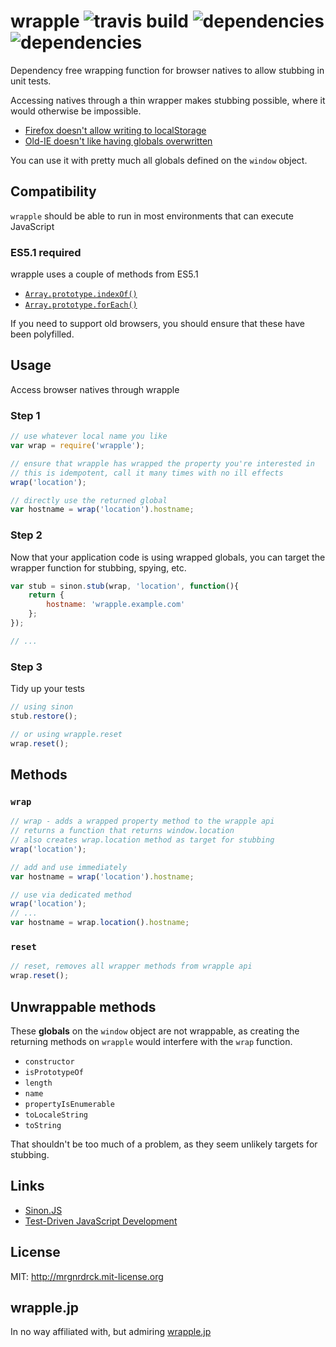 # wrapple ![travis build](https://img.shields.io/travis/mroderick/wrapple.svg) ![dependencies](https://img.shields.io/david/mroderick/wrapple.svg) ![dependencies](https://img.shields.io/david/dev/mroderick/wrapple.svg)
Dependency free wrapping function for browser natives to allow stubbing in unit tests.

Accessing natives through a thin wrapper makes stubbing possible, where it would otherwise be impossible.

* [Firefox doesn't allow writing to localStorage](https://github.com/cjohansen/Sinon.JS/issues/662)
* [Old-IE doesn't like having globals overwritten](https://github.com/algolia/writable-window-method)

You can use it with pretty much all globals defined on the `window` object.

## Compatibility

`wrapple` should be able to run in most environments that can execute JavaScript

### ES5.1 required
wrapple uses a couple of methods from ES5.1

* [`Array.prototype.indexOf()`](https://developer.mozilla.org/en/docs/Web/JavaScript/Reference/Global_Objects/Array/indexOf)
* [`Array.prototype.forEach()`](https://developer.mozilla.org/en-US/docs/Web/JavaScript/Reference/Global_Objects/Array/forEach)

If you need to support old browsers, you should ensure that these have been polyfilled.

## Usage

Access browser natives through wrapple

### Step 1
```javascript
// use whatever local name you like
var wrap = require('wrapple');

// ensure that wrapple has wrapped the property you're interested in
// this is idempotent, call it many times with no ill effects
wrap('location');

// directly use the returned global
var hostname = wrap('location').hostname;
```

### Step 2

Now that your application code is using wrapped globals, you can target the wrapper function for stubbing, spying, etc.

```javascript
var stub = sinon.stub(wrap, 'location', function(){
    return {
        hostname: 'wrapple.example.com'
    };
});

// ...
```

### Step 3

Tidy up your tests

```javascript
// using sinon
stub.restore();

// or using wrapple.reset
wrap.reset();
```

## Methods

### `wrap`
```javascript
// wrap - adds a wrapped property method to the wrapple api
// returns a function that returns window.location
// also creates wrap.location method as target for stubbing
wrap('location');

// add and use immediately
var hostname = wrap('location').hostname;

// use via dedicated method
wrap('location');
// ...
var hostname = wrap.location().hostname;
```

### `reset`
```javascript
// reset, removes all wrapper methods from wrapple api
wrap.reset();
```


## Unwrappable methods
These **globals** on the `window` object are not wrappable, as creating the returning methods on `wrapple` would interfere with the `wrap` function.

* `constructor`
* `isPrototypeOf`
* `length`
* `name`
* `propertyIsEnumerable`
* `toLocaleString`
* `toString`

That shouldn't be too much of a problem, as they seem unlikely targets for stubbing.

## Links

* [Sinon.JS](http://sinonjs.org)
* [Test-Driven JavaScript Development](http://tddjs.com)

## License

MIT: http://mrgnrdrck.mit-license.org

## wrapple.jp

In no way affiliated with, but admiring [wrapple.jp](http://www.wrapple.jp)
